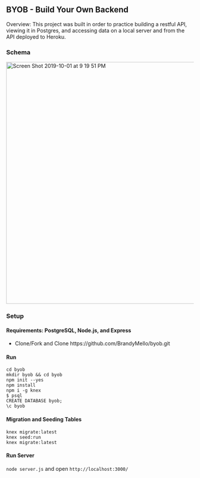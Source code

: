 ## BYOB - Build Your Own Backend
Overview: This project was built in order to practice building a restful API, viewing it in Postgres, and accessing data on a local server and from the API deployed to Heroku.

### Schema
<img width="650" alt="Screen Shot 2019-10-01 at 9 19 51 PM" src="https://user-images.githubusercontent.com/46384968/66015818-4e815380-e491-11e9-8396-ce89aad533ab.png">

### Setup
#### Requirements: PostgreSQL, Node.js, and Express
<ul> 
  <li>
   Clone/Fork and Clone
   https://github.com/BrandyMello/byob.git </li>
  </ul>
 
 #### Run
  `cd byob`<br>
 `mkdir byob && cd byob`<br>
  `npm init --yes`<br>
  `npm install`<br>
  `npm i -g knex`<br>
 `$ psql`<br>
  `CREATE DATABASE byob;`<br>
    `\c byob`
 
 
 #### Migration and Seeding Tables
`knex migrate:latest` <br>
  `knex seed:run`<br>
 `knex migrate:latest`
 
 #### Run Server
 ```node server.js```
 and open ```http://localhost:3000/```
